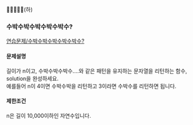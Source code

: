 🤍🖤🖤🖤🖤(하)

### 수박수박수박수박수박수?

[연습문제/수박수박수박수박수박수?](https://programmers.co.kr/learn/courses/30/lessons/12922)

#### 문제설명
길이가 n이고, 수박수박수박수....와 같은 패턴을 유지하는 문자열을 리턴하는 함수, solution을 완성하세요.  
예를들어 n이 4이면 수박수박을 리턴하고 3이라면 수박수를 리턴하면 됩니다.

#### 제한조건
n은 길이 10,000이하인 자연수입니다.
